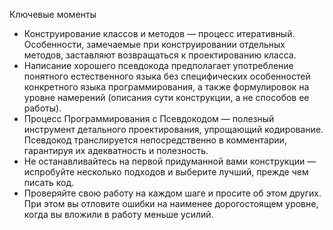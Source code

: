 Ключевые моменты

* Конструирование классов и методов — процесс итеративный. Особенности, замечаемые при конструировании отдельных
  методов, заставляют возвращаться к проектированию класса.
* Написание хорошего псевдокода предполагает употребление понятного естественного языка без специфических особенностей
  конкретного языка программирования, а также формулировок на уровне намерений (описания сути конструкции, а не способов
  ее работы).
* Процесс Программирования с Псевдокодом — полезный инструмент детального проектирования, упрощающий кодирование.
  Псевдокод транслируется непосредственно в комментарии, гарантируя их адекватность и полезность.
* Не останавливайтесь на первой придуманной вами конструкции — испробуйте несколько подходов и выберите лучший, прежде
  чем писать код.
* Проверяйте свою работу на каждом шаге и просите об этом других. При этом вы отловите ошибки на наименее дорогостоящем
  уровне, когда вы вложили в работу меньше усилий.
